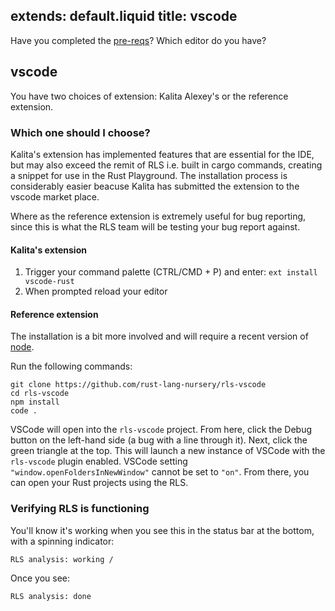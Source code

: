extends: default.liquid
title: vscode
---

Have you completed the [pre-reqs](/pre-reqs/)?
Which editor do you have?

## <a name="vscode">vscode</a>

You have two choices of extension: Kalita Alexey's or the reference extension.

### Which one should I choose?

Kalita's extension has implemented features that are essential for the IDE, but 
may also exceed the remit of RLS i.e. built in cargo commands, creating a 
snippet for use in the Rust Playground. The installation process is considerably 
easier beacuse Kalita has submitted the extension to the vscode market place.

Where as the reference extension is extremely useful for bug reporting, since 
this is what the RLS team will be testing your bug report against.

#### Kalita's extension

1. Trigger your command palette (CTRL/CMD + P) and enter: `ext install vscode-rust`
2. When prompted reload your editor

#### Reference extension

The installation is a bit more involved and will require a recent version of 
[node](https://nodejs.org/en/).

Run the following commands:

```
git clone https://github.com/rust-lang-nursery/rls-vscode
cd rls-vscode
npm install
code .
```

VSCode will open into the `rls-vscode` project.  From here, click the Debug
button on the left-hand side (a bug with a line through it). Next, click the
green triangle at the top.  This will launch a new instance of VSCode with the
`rls-vscode` plugin enabled. VSCode setting `"window.openFoldersInNewWindow"`
cannot be set to `"on"`. From there, you can open your Rust projects using
the RLS.

### Verifying RLS is functioning

You'll know it's working when you see this in the status bar at the bottom, with
a spinning indicator:

`RLS analysis: working /`

Once you see:

`RLS analysis: done`
